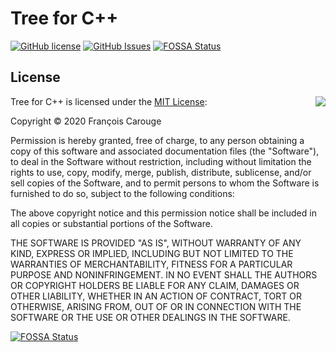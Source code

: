 Tree for C++
============

[![GitHub license](https://img.shields.io/github/license/francoiscarouge/tree)](https://raw.githubusercontent.com/francoiscarouge/tree/develop/LICENSE)
[![GitHub Issues](https://img.shields.io/github/issues-raw/francoiscarouge/tree)](https://github.com/francoiscarouge/tree/issues)
[![FOSSA Status](https://app.fossa.com/api/projects/git%2Bgithub.com%2FFrancoisCarouge%2FTree.svg?type=shield)](https://app.fossa.com/projects/git%2Bgithub.com%2FFrancoisCarouge%2FTree?ref=badge_shield)

## License

<img align="right" src="http://opensource.org/trademarks/opensource/OSI-Approved-License-100x137.png">

Tree for C++ is licensed under the [MIT License](http://opensource.org/licenses/MIT):

Copyright &copy; 2020 François Carouge

Permission is hereby granted, free of charge, to any person obtaining a copy
of this software and associated documentation files (the "Software"), to deal
in the Software without restriction, including without limitation the rights
to use, copy, modify, merge, publish, distribute, sublicense, and/or sell
copies of the Software, and to permit persons to whom the Software is
furnished to do so, subject to the following conditions:

The above copyright notice and this permission notice shall be included in
all copies or substantial portions of the Software.

THE SOFTWARE IS PROVIDED "AS IS", WITHOUT WARRANTY OF ANY KIND, EXPRESS OR
IMPLIED, INCLUDING BUT NOT LIMITED TO THE WARRANTIES OF MERCHANTABILITY,
FITNESS FOR A PARTICULAR PURPOSE AND NONINFRINGEMENT. IN NO EVENT SHALL THE
AUTHORS OR COPYRIGHT HOLDERS BE LIABLE FOR ANY CLAIM, DAMAGES OR OTHER
LIABILITY, WHETHER IN AN ACTION OF CONTRACT, TORT OR OTHERWISE, ARISING FROM,
OUT OF OR IN CONNECTION WITH THE SOFTWARE OR THE USE OR OTHER DEALINGS IN
THE SOFTWARE.


[![FOSSA Status](https://app.fossa.com/api/projects/git%2Bgithub.com%2FFrancoisCarouge%2FTree.svg?type=large)](https://app.fossa.com/projects/git%2Bgithub.com%2FFrancoisCarouge%2FTree?ref=badge_large)